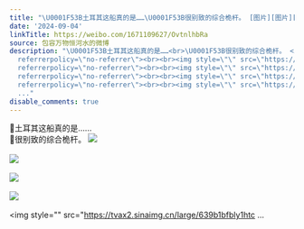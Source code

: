 ```yaml
---
title: "\U0001F53B土耳其这船真的是……\U0001F53B很别致的综合桅杆。 [图片][图片][图片][图片][图片][图片][图片][图片][图片]"
date: '2024-09-04'
linkTitle: https://weibo.com/1671109627/OvtnlhbRa
source: 包容万物恒河水的微博
description: "\U0001F53B土耳其这船真的是……<br>\U0001F53B很别致的综合桅杆。 <img style=\"\" src=\"https://tvax1.sinaimg.cn/large/639b1bfbly1htc20un90ej20mw0sgtic.jpg\"
  referrerpolicy=\"no-referrer\"><br><br><img style=\"\" src=\"https://tvax1.sinaimg.cn/large/639b1bfbly1htc20x5eu8j20l30sgdq0.jpg\"
  referrerpolicy=\"no-referrer\"><br><br><img style=\"\" src=\"https://tvax3.sinaimg.cn/large/639b1bfbly1htc210j91yj21400mi7iy.jpg\"
  referrerpolicy=\"no-referrer\"><br><br><img style=\"\" src=\"https://tvax3.sinaimg.cn/large/639b1bfbly1htc219291bj235s23ue82.jpg\"
  referrerpolicy=\"no-referrer\"><br><br><img style=\"\" src=\"https://tvax2.sinaimg.cn/large/639b1bfbly1htc
  ..."
disable_comments: true
---
```

🔻土耳其这船真的是……<br>🔻很别致的综合桅杆。 <img style="" src="https://tvax1.sinaimg.cn/large/639b1bfbly1htc20un90ej20mw0sgtic.jpg" referrerpolicy="no-referrer"><br><br><img style="" src="https://tvax1.sinaimg.cn/large/639b1bfbly1htc20x5eu8j20l30sgdq0.jpg" referrerpolicy="no-referrer"><br><br><img style="" src="https://tvax3.sinaimg.cn/large/639b1bfbly1htc210j91yj21400mi7iy.jpg" referrerpolicy="no-referrer"><br><br><img style="" src="https://tvax3.sinaimg.cn/large/639b1bfbly1htc219291bj235s23ue82.jpg" referrerpolicy="no-referrer"><br><br><img style="" src="https://tvax2.sinaimg.cn/large/639b1bfbly1htc ...